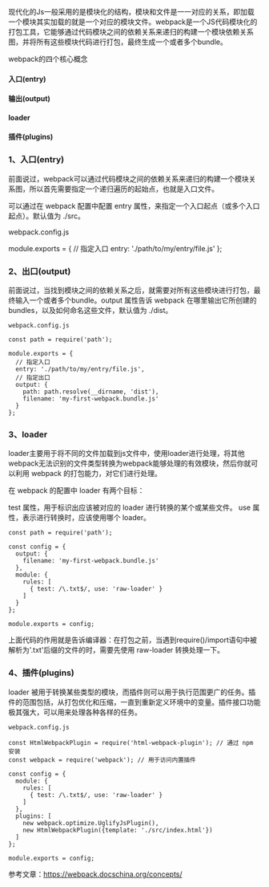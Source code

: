 现代化的Js一般采用的是模块化的结构，模块和文件是一一对应的关系，即加载一个模块其实加载的就是一个对应的模块文件。webpack是一个JS代码模块化的打包工具，它能够通过代码模块之间的依赖关系来递归的构建一个模块依赖关系图，并将所有这些模块代码进行打包，最终生成一个或者多个bundle。

webpack的四个核心概念

#### 入口(entry)
#### 输出(output)
#### loader
#### 插件(plugins)

### 1、入口(entry)

前面说过，webpack可以通过代码模块之间的依赖关系来递归的构建一个模块关系图，所以首先需要指定一个递归遍历的起始点，也就是入口文件。

可以通过在 webpack 配置中配置 entry 属性，来指定一个入口起点（或多个入口起点）。默认值为 ./src。

webpack.config.js

module.exports = {
  // 指定入口
  entry: './path/to/my/entry/file.js'
};


### 2、出口(output)

前面说过，当找到模块之间的依赖关系之后，就需要对所有这些模块进行打包，最终输入一个或者多个bundle。output 属性告诉 webpack 在哪里输出它所创建的 bundles，以及如何命名这些文件，默认值为 ./dist。

```
webpack.config.js

const path = require('path');

module.exports = {
  // 指定入口
  entry: './path/to/my/entry/file.js',
  // 指定出口
  output: {
    path: path.resolve(__dirname, 'dist'),
    filename: 'my-first-webpack.bundle.js'
  }
};
```

### 3、loader

loader主要用于将不同的文件加载到js文件中，使用loader进行处理，将其他webpack无法识别的文件类型转换为webpack能够处理的有效模块，然后你就可以利用 webpack 的打包能力，对它们进行处理。


在 webpack 的配置中 loader 有两个目标：

test 属性，用于标识出应该被对应的 loader 进行转换的某个或某些文件。
use 属性，表示进行转换时，应该使用哪个 loader。

```
const path = require('path');

const config = {
  output: {
    filename: 'my-first-webpack.bundle.js'
  },
  module: {
    rules: [
      { test: /\.txt$/, use: 'raw-loader' }
    ]
  }
};

module.exports = config;
```

上面代码的作用就是告诉编译器：在打包之前，当遇到require()/import语句中被解析为'.txt'后缀的文件的时，需要先使用 raw-loader 转换处理一下。

### 4、插件(plugins)

loader 被用于转换某些类型的模块，而插件则可以用于执行范围更广的任务。插件的范围包括，从打包优化和压缩，一直到重新定义环境中的变量。插件接口功能极其强大，可以用来处理各种各样的任务。

```
webpack.config.js

const HtmlWebpackPlugin = require('html-webpack-plugin'); // 通过 npm 安装
const webpack = require('webpack'); // 用于访问内置插件

const config = {
  module: {
    rules: [
      { test: /\.txt$/, use: 'raw-loader' }
    ]
  },
  plugins: [
    new webpack.optimize.UglifyJsPlugin(),
    new HtmlWebpackPlugin({template: './src/index.html'})
  ]
};

module.exports = config;
```


参考文章：https://webpack.docschina.org/concepts/
